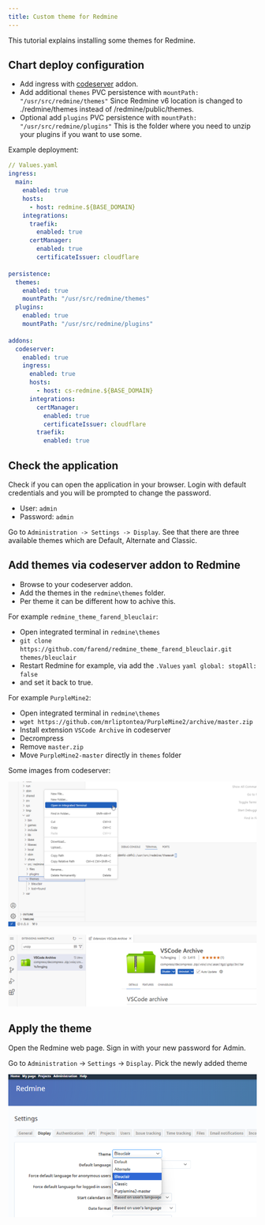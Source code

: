 ```yaml
---
title: Custom theme for Redmine
---
```


This tutorial explains installing some themes for Redmine.

## Chart deploy configuration

- Add ingress with [codeserver](https://trueforge.org/truecharts/truecharts/guides/addons/code-server/) addon.
- Add additional `themes` PVC persistence with `mountPath: "/usr/src/redmine/themes"` Since Redmine v6 location is changed to ./redmine/themes instead of /redmine/public/themes.
- Optional add `plugins` PVC persistence with `mountPath: "/usr/src/redmine/plugins"` This is the folder where you need to unzip your plugins if you want to use some.

Example deployment:
```yaml
// Values.yaml
ingress:
  main:
    enabled: true
    hosts:
      - host: redmine.${BASE_DOMAIN}
    integrations:
      traefik:
        enabled: true
      certManager:
        enabled: true
        certificateIssuer: cloudflare

persistence:
  themes:
    enabled: true
    mountPath: "/usr/src/redmine/themes"
  plugins:
    enabled: true
    mountPath: "/usr/src/redmine/plugins"

addons:
  codeserver:
    enabled: true
    ingress:
      enabled: true
      hosts:
        - host: cs-redmine.${BASE_DOMAIN}
      integrations:
        certManager:
          enabled: true
          certificateIssuer: cloudflare
        traefik:
          enabled: true
```

## Check the application

Check if you can open the application in your browser. Login with default credentials and you will be prompted to change the password.

- User: `admin`
- Password: `admin`

Go to `Administration -> Settings -> Display`. See that there are three available themes which are Default, Alternate and Classic.

## Add themes via codeserver addon to Redmine

- Browse to your codeserver addon.
- Add the themes in the `redmine\themes` folder.
- Per theme it can be different how to achive this.

For example `redmine_theme_farend_bleuclair`:
- Open integrated terminal in `redmine\themes`
- `git clone https://github.com/farend/redmine_theme_farend_bleuclair.git themes/bleuclair`
- Restart Redmine for example, via add the `.Values`
      ```yaml
      global:
            stopAll: false
      ```
- and set it back to true.

For example `PurpleMine2`:
- Open integrated terminal in `redmine\themes`
- `wget https://github.com/mrliptontea/PurpleMine2/archive/master.zip`
- Install extension `VSCode Archive` in codeserver
- Decrompress
- Remove `master.zip`
- Move `PurpleMine2-master` directly in `themes` folder

Some images from codeserver:

![image1](./img/image1.png)

![image2](./img/image2.png)


## Apply the theme

Open the Redmine web page. Sign in with your new password for Admin.

Go to `Administration` -> `Settings` -> `Display`. Pick the newly added theme

![image3](./img/image3.png)
